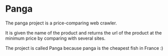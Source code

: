 Panga
===
The panga project is a price-comparing web crawler.

It is given the name of the product and returns the url of the product at the minimum price by comparing with several sites.

The project is called Panga because panga is the cheapest fish in France :)
